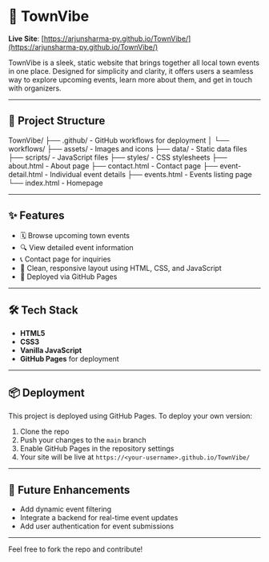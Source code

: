 # 🌆 TownVibe

**Live Site**: [https://arjunsharma-py.github.io/TownVibe/](https://arjunsharma-py.github.io/TownVibe/)

TownVibe is a sleek, static website that brings together all local town events in one place. Designed for simplicity and clarity, it offers users a seamless way to explore upcoming events, learn more about them, and get in touch with organizers.

---

## 📁 Project Structure

TownVibe/
├── .github/ - GitHub workflows for deployment
│ └── workflows/
├── assets/ - Images and icons
├── data/ - Static data files
├── scripts/ - JavaScript files
├── styles/ - CSS stylesheets
├── about.html - About page
├── contact.html - Contact page
├── event-detail.html - Individual event details
├── events.html - Events listing page
└── index.html - Homepage

---

## ✨ Features

- 🗓️ Browse upcoming town events
- 🔍 View detailed event information
- 📞 Contact page for inquiries
- 📄 Clean, responsive layout using HTML, CSS, and JavaScript
- 🚀 Deployed via GitHub Pages

---

## 🛠️ Tech Stack

- **HTML5**
- **CSS3**
- **Vanilla JavaScript**
- **GitHub Pages** for deployment

---

## 📦 Deployment

This project is deployed using GitHub Pages. To deploy your own version:

1. Clone the repo
2. Push your changes to the `main` branch
3. Enable GitHub Pages in the repository settings
4. Your site will be live at `https://<your-username>.github.io/TownVibe/`

---

## 📌 Future Enhancements

- Add dynamic event filtering
- Integrate a backend for real-time event updates
- Add user authentication for event submissions

---

Feel free to fork the repo and contribute!
